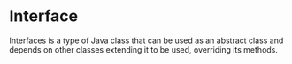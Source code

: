 # Interface

Interfaces is a type of Java class that can be used as an abstract class and depends on other classes extending it to be used, overriding its methods.
